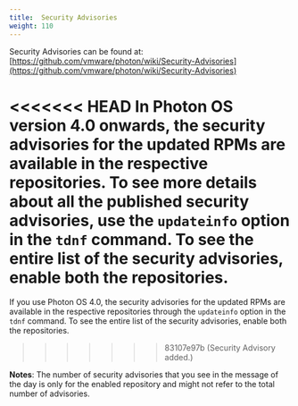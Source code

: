 ```yaml
---
title:  Security Advisories
weight: 110
---
```


Security Advisories can be found at: [https://github.com/vmware/photon/wiki/Security-Advisories](https://github.com/vmware/photon/wiki/Security-Advisories)


<<<<<<< HEAD
In Photon OS version 4.0 onwards, the security advisories for the updated RPMs are available in the respective repositories. To see more details about all the published security advisories, use the `updateinfo` option in the `tdnf` command. To see the entire list of the security advisories, enable both the repositories.
 
=======
If you use Photon OS 4.0, the security advisories for the updated RPMs are available in the respective repositories through the `updateinfo` option in the `tdnf` command. To see the entire list of the security advisories, enable both the repositories. 
>>>>>>> 83107e97b (Security Advisory added.)

**Notes**: The number of security advisories that you see in the message of the day is only for the enabled repository and might not refer to the total number of advisories. 

